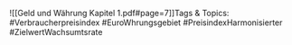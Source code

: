 
![[Geld und Währung Kapitel 1.pdf#page=7]]Tags & Topics:
   #Verbraucherpreisindex
   #EuroWhrungsgebiet
   #PreisindexHarmonisierter
   #ZielwertWachsumtsrate